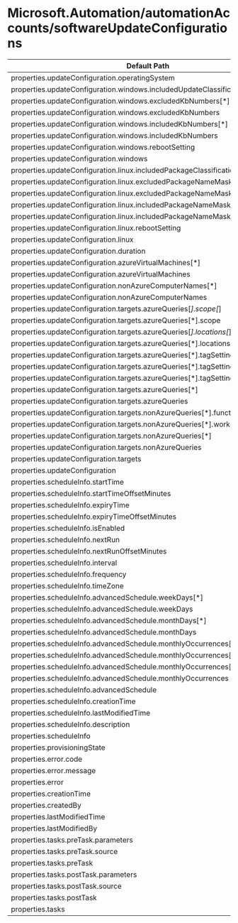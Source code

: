 # Microsoft.Automation/automationAccounts/softwareUpdateConfigurations

| Default Path | Alias |
|---|---|
| properties.updateConfiguration.operatingSystem | Microsoft.Automation/automationAccounts/softwareUpdateConfigurations/updateConfiguration.operatingSystem |
| properties.updateConfiguration.windows.includedUpdateClassifications | Microsoft.Automation/automationAccounts/softwareUpdateConfigurations/updateConfiguration.windows.includedUpdateClassifications |
| properties.updateConfiguration.windows.excludedKbNumbers[*] | Microsoft.Automation/automationAccounts/softwareUpdateConfigurations/updateConfiguration.windows.excludedKbNumbers[*] |
| properties.updateConfiguration.windows.excludedKbNumbers | Microsoft.Automation/automationAccounts/softwareUpdateConfigurations/updateConfiguration.windows.excludedKbNumbers |
| properties.updateConfiguration.windows.includedKbNumbers[*] | Microsoft.Automation/automationAccounts/softwareUpdateConfigurations/updateConfiguration.windows.includedKbNumbers[*] |
| properties.updateConfiguration.windows.includedKbNumbers | Microsoft.Automation/automationAccounts/softwareUpdateConfigurations/updateConfiguration.windows.includedKbNumbers |
| properties.updateConfiguration.windows.rebootSetting | Microsoft.Automation/automationAccounts/softwareUpdateConfigurations/updateConfiguration.windows.rebootSetting |
| properties.updateConfiguration.windows | Microsoft.Automation/automationAccounts/softwareUpdateConfigurations/updateConfiguration.windows |
| properties.updateConfiguration.linux.includedPackageClassifications | Microsoft.Automation/automationAccounts/softwareUpdateConfigurations/updateConfiguration.linux.includedPackageClassifications |
| properties.updateConfiguration.linux.excludedPackageNameMasks[*] | Microsoft.Automation/automationAccounts/softwareUpdateConfigurations/updateConfiguration.linux.excludedPackageNameMasks[*] |
| properties.updateConfiguration.linux.excludedPackageNameMasks | Microsoft.Automation/automationAccounts/softwareUpdateConfigurations/updateConfiguration.linux.excludedPackageNameMasks |
| properties.updateConfiguration.linux.includedPackageNameMasks[*] | Microsoft.Automation/automationAccounts/softwareUpdateConfigurations/updateConfiguration.linux.includedPackageNameMasks[*] |
| properties.updateConfiguration.linux.includedPackageNameMasks | Microsoft.Automation/automationAccounts/softwareUpdateConfigurations/updateConfiguration.linux.includedPackageNameMasks |
| properties.updateConfiguration.linux.rebootSetting | Microsoft.Automation/automationAccounts/softwareUpdateConfigurations/updateConfiguration.linux.rebootSetting |
| properties.updateConfiguration.linux | Microsoft.Automation/automationAccounts/softwareUpdateConfigurations/updateConfiguration.linux |
| properties.updateConfiguration.duration | Microsoft.Automation/automationAccounts/softwareUpdateConfigurations/updateConfiguration.duration |
| properties.updateConfiguration.azureVirtualMachines[*] | Microsoft.Automation/automationAccounts/softwareUpdateConfigurations/updateConfiguration.azureVirtualMachines[*] |
| properties.updateConfiguration.azureVirtualMachines | Microsoft.Automation/automationAccounts/softwareUpdateConfigurations/updateConfiguration.azureVirtualMachines |
| properties.updateConfiguration.nonAzureComputerNames[*] | Microsoft.Automation/automationAccounts/softwareUpdateConfigurations/updateConfiguration.nonAzureComputerNames[*] |
| properties.updateConfiguration.nonAzureComputerNames | Microsoft.Automation/automationAccounts/softwareUpdateConfigurations/updateConfiguration.nonAzureComputerNames |
| properties.updateConfiguration.targets.azureQueries[*].scope[*] | Microsoft.Automation/automationAccounts/softwareUpdateConfigurations/updateConfiguration.targets.azureQueries[*].scope[*] |
| properties.updateConfiguration.targets.azureQueries[*].scope | Microsoft.Automation/automationAccounts/softwareUpdateConfigurations/updateConfiguration.targets.azureQueries[*].scope |
| properties.updateConfiguration.targets.azureQueries[*].locations[*] | Microsoft.Automation/automationAccounts/softwareUpdateConfigurations/updateConfiguration.targets.azureQueries[*].locations[*] |
| properties.updateConfiguration.targets.azureQueries[*].locations | Microsoft.Automation/automationAccounts/softwareUpdateConfigurations/updateConfiguration.targets.azureQueries[*].locations |
| properties.updateConfiguration.targets.azureQueries[*].tagSettings.tags | Microsoft.Automation/automationAccounts/softwareUpdateConfigurations/updateConfiguration.targets.azureQueries[*].tagSettings.tags |
| properties.updateConfiguration.targets.azureQueries[*].tagSettings.filterOperator | Microsoft.Automation/automationAccounts/softwareUpdateConfigurations/updateConfiguration.targets.azureQueries[*].tagSettings.filterOperator |
| properties.updateConfiguration.targets.azureQueries[*].tagSettings | Microsoft.Automation/automationAccounts/softwareUpdateConfigurations/updateConfiguration.targets.azureQueries[*].tagSettings |
| properties.updateConfiguration.targets.azureQueries[*] | Microsoft.Automation/automationAccounts/softwareUpdateConfigurations/updateConfiguration.targets.azureQueries[*] |
| properties.updateConfiguration.targets.azureQueries | Microsoft.Automation/automationAccounts/softwareUpdateConfigurations/updateConfiguration.targets.azureQueries |
| properties.updateConfiguration.targets.nonAzureQueries[*].functionAlias | Microsoft.Automation/automationAccounts/softwareUpdateConfigurations/updateConfiguration.targets.nonAzureQueries[*].functionAlias |
| properties.updateConfiguration.targets.nonAzureQueries[*].workspaceId | Microsoft.Automation/automationAccounts/softwareUpdateConfigurations/updateConfiguration.targets.nonAzureQueries[*].workspaceId |
| properties.updateConfiguration.targets.nonAzureQueries[*] | Microsoft.Automation/automationAccounts/softwareUpdateConfigurations/updateConfiguration.targets.nonAzureQueries[*] |
| properties.updateConfiguration.targets.nonAzureQueries | Microsoft.Automation/automationAccounts/softwareUpdateConfigurations/updateConfiguration.targets.nonAzureQueries |
| properties.updateConfiguration.targets | Microsoft.Automation/automationAccounts/softwareUpdateConfigurations/updateConfiguration.targets |
| properties.updateConfiguration | Microsoft.Automation/automationAccounts/softwareUpdateConfigurations/updateConfiguration |
| properties.scheduleInfo.startTime | Microsoft.Automation/automationAccounts/softwareUpdateConfigurations/scheduleInfo.startTime |
| properties.scheduleInfo.startTimeOffsetMinutes | Microsoft.Automation/automationAccounts/softwareUpdateConfigurations/scheduleInfo.startTimeOffsetMinutes |
| properties.scheduleInfo.expiryTime | Microsoft.Automation/automationAccounts/softwareUpdateConfigurations/scheduleInfo.expiryTime |
| properties.scheduleInfo.expiryTimeOffsetMinutes | Microsoft.Automation/automationAccounts/softwareUpdateConfigurations/scheduleInfo.expiryTimeOffsetMinutes |
| properties.scheduleInfo.isEnabled | Microsoft.Automation/automationAccounts/softwareUpdateConfigurations/scheduleInfo.isEnabled |
| properties.scheduleInfo.nextRun | Microsoft.Automation/automationAccounts/softwareUpdateConfigurations/scheduleInfo.nextRun |
| properties.scheduleInfo.nextRunOffsetMinutes | Microsoft.Automation/automationAccounts/softwareUpdateConfigurations/scheduleInfo.nextRunOffsetMinutes |
| properties.scheduleInfo.interval | Microsoft.Automation/automationAccounts/softwareUpdateConfigurations/scheduleInfo.interval |
| properties.scheduleInfo.frequency | Microsoft.Automation/automationAccounts/softwareUpdateConfigurations/scheduleInfo.frequency |
| properties.scheduleInfo.timeZone | Microsoft.Automation/automationAccounts/softwareUpdateConfigurations/scheduleInfo.timeZone |
| properties.scheduleInfo.advancedSchedule.weekDays[*] | Microsoft.Automation/automationAccounts/softwareUpdateConfigurations/scheduleInfo.advancedSchedule.weekDays[*] |
| properties.scheduleInfo.advancedSchedule.weekDays | Microsoft.Automation/automationAccounts/softwareUpdateConfigurations/scheduleInfo.advancedSchedule.weekDays |
| properties.scheduleInfo.advancedSchedule.monthDays[*] | Microsoft.Automation/automationAccounts/softwareUpdateConfigurations/scheduleInfo.advancedSchedule.monthDays[*] |
| properties.scheduleInfo.advancedSchedule.monthDays | Microsoft.Automation/automationAccounts/softwareUpdateConfigurations/scheduleInfo.advancedSchedule.monthDays |
| properties.scheduleInfo.advancedSchedule.monthlyOccurrences[*].occurrence | Microsoft.Automation/automationAccounts/softwareUpdateConfigurations/scheduleInfo.advancedSchedule.monthlyOccurrences[*].occurrence |
| properties.scheduleInfo.advancedSchedule.monthlyOccurrences[*].day | Microsoft.Automation/automationAccounts/softwareUpdateConfigurations/scheduleInfo.advancedSchedule.monthlyOccurrences[*].day |
| properties.scheduleInfo.advancedSchedule.monthlyOccurrences[*] | Microsoft.Automation/automationAccounts/softwareUpdateConfigurations/scheduleInfo.advancedSchedule.monthlyOccurrences[*] |
| properties.scheduleInfo.advancedSchedule.monthlyOccurrences | Microsoft.Automation/automationAccounts/softwareUpdateConfigurations/scheduleInfo.advancedSchedule.monthlyOccurrences |
| properties.scheduleInfo.advancedSchedule | Microsoft.Automation/automationAccounts/softwareUpdateConfigurations/scheduleInfo.advancedSchedule |
| properties.scheduleInfo.creationTime | Microsoft.Automation/automationAccounts/softwareUpdateConfigurations/scheduleInfo.creationTime |
| properties.scheduleInfo.lastModifiedTime | Microsoft.Automation/automationAccounts/softwareUpdateConfigurations/scheduleInfo.lastModifiedTime |
| properties.scheduleInfo.description | Microsoft.Automation/automationAccounts/softwareUpdateConfigurations/scheduleInfo.description |
| properties.scheduleInfo | Microsoft.Automation/automationAccounts/softwareUpdateConfigurations/scheduleInfo |
| properties.provisioningState | Microsoft.Automation/automationAccounts/softwareUpdateConfigurations/provisioningState |
| properties.error.code | Microsoft.Automation/automationAccounts/softwareUpdateConfigurations/error.code |
| properties.error.message | Microsoft.Automation/automationAccounts/softwareUpdateConfigurations/error.message |
| properties.error | Microsoft.Automation/automationAccounts/softwareUpdateConfigurations/error |
| properties.creationTime | Microsoft.Automation/automationAccounts/softwareUpdateConfigurations/creationTime |
| properties.createdBy | Microsoft.Automation/automationAccounts/softwareUpdateConfigurations/createdBy |
| properties.lastModifiedTime | Microsoft.Automation/automationAccounts/softwareUpdateConfigurations/lastModifiedTime |
| properties.lastModifiedBy | Microsoft.Automation/automationAccounts/softwareUpdateConfigurations/lastModifiedBy |
| properties.tasks.preTask.parameters | Microsoft.Automation/automationAccounts/softwareUpdateConfigurations/tasks.preTask.parameters |
| properties.tasks.preTask.source | Microsoft.Automation/automationAccounts/softwareUpdateConfigurations/tasks.preTask.source |
| properties.tasks.preTask | Microsoft.Automation/automationAccounts/softwareUpdateConfigurations/tasks.preTask |
| properties.tasks.postTask.parameters | Microsoft.Automation/automationAccounts/softwareUpdateConfigurations/tasks.postTask.parameters |
| properties.tasks.postTask.source | Microsoft.Automation/automationAccounts/softwareUpdateConfigurations/tasks.postTask.source |
| properties.tasks.postTask | Microsoft.Automation/automationAccounts/softwareUpdateConfigurations/tasks.postTask |
| properties.tasks | Microsoft.Automation/automationAccounts/softwareUpdateConfigurations/tasks |

